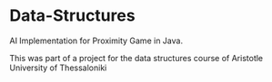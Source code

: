 # Data-Structures
AI Implementation for Proximity Game in Java.

This was part of a project for the data structures course of Aristotle University of Thessaloniki
